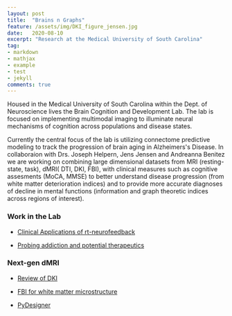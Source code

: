 ```yaml
---
layout: post
title:  "Brains n Graphs"
feature: /assets/img/DKI_figure_jensen.jpg
date:   2020-08-10
excerpt: "Research at the Medical University of South Carolina"
tag:
- markdown 
- mathjax
- example
- test
- jekyll
comments: true
---
```


Housed in the Medical University of South Carolina within the Dept. of Neuroscience lives the Brain Cognition and Development Lab. 
The lab is focused on implementing multimodal imaging to illuminate neural mechanisms of cognition across populations and disease states. 

Currently the central focus of the lab is utilizing connectome predictive modeling to track the progression of brain aging in Alzheimers's Disease. 
In collaboraion with Drs. Joseph Helpern, Jens Jensen and Andreanna Benitez we are working on combining large dimensional datasets from MRI (resting-state, task), dMRI( DTI,
DKI, FBI), with clinical measures such as cognitive assesments (MoCA, MMSE) to better understand disease progression (from white matter deterioration indices) and to provide more accurate diagnoses of decline in mental functions (information and graph theoretic indices across regions of interest). 




### Work in the Lab
   * [Clinical Applications of rt-neurofeedback](https://www.ncbi.nlm.nih.gov/pmc/articles/PMC7689151/) <br/>
   
   * [Probing addiction and potential therapeutics](https://link.springer.com/article/10.1007%2Fs00213-020-05516-w) <br/>




### Next-gen dMRI
   * [Review of DKI](https://www.ncbi.nlm.nih.gov/pmc/articles/PMC2997680/) <br/>
   
   * [FBI for white matter microstructure](https://www.ncbi.nlm.nih.gov/pmc/articles/PMC6064190/) <br/>

   * [PyDesigner](https://pydesigner.readthedocs.io/en/latest/) <br/>

